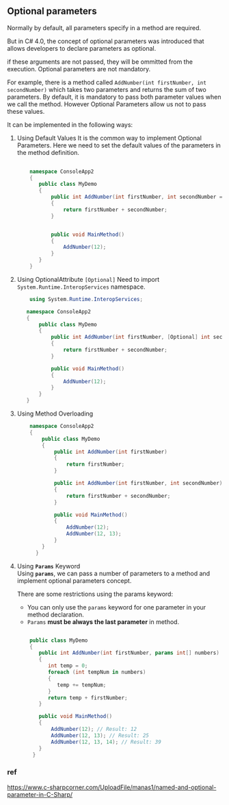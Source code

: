 ## Optional parameters

Normally by default, all parameters specify in a method are required. 

But in C# 4.0, the concept of optional parameters was introduced that allows developers to declare parameters as optional.

if these arguments are not passed, they will be ommitted from the execution. Optional parameters are not mandatory.

For example, there is a method called `AddNumber(int firstNumber, int secondNumber)` which takes two parameters and returns the sum of two parameters. 
By default, it is mandatory to pass both parameter values when we call the method. However Optional Parameters allow us not to pass these values.

It can be implemented in the following ways:

1. Using Default Values
   It is the common way to implement Optional Parameters. Here we need to set the default values of the parameters in the method definition.
   ```cs
       
       namespace ConsoleApp2
       {
          public class MyDemo
          {
              public int AddNumber(int firstNumber, int secondNumber = 0)
              {
                  return firstNumber + secondNumber;
              }


              public void MainMethod()
              {
                  AddNumber(12);
              }
          }
       }
   ```

2. Using OptionalAttribute `[Optional]`
   Need to import `System.Runtime.InteropServices` namespace.
   ```cs
       using System.Runtime.InteropServices;

      namespace ConsoleApp2
      {
          public class MyDemo
          {
              public int AddNumber(int firstNumber, [Optional] int secondNumber)
              {
                  return firstNumber + secondNumber;
              }

              public void MainMethod()
              {
                  AddNumber(12);
              }
          }
      }
   ```
3. Using Method Overloading

    ```cs
        namespace ConsoleApp2
        {
            public class MyDemo
            {
                public int AddNumber(int firstNumber)
                {
                    return firstNumber;
                }

                public int AddNumber(int firstNumber, int secondNumber)
                {
                    return firstNumber + secondNumber;
                }

                public void MainMethod()
                {
                    AddNumber(12);
                    AddNumber(12, 13);
                }
            }
          }

    ```

4. Using **`Params`** Keyword \
   Using **`params`**, we can pass a number of parameters to a method and implement optional parameters concept.

   There are some restrictions using the params keyword:
   - You can only use the `params` keyword for one parameter in your method declaration.
   - `Params` **must be always the last parameter** in method.

   ```cs

       public class MyDemo
       {
          public int AddNumber(int firstNumber, params int[] numbers)
          {
             int temp = 0;
             foreach (int tempNum in numbers)
             {
                temp += tempNum;
             }
             return temp + firstNumber;
          }

          public void MainMethod()
          {
              AddNumber(12); // Result: 12
              AddNumber(12, 13); // Result: 25
              AddNumber(12, 13, 14); // Result: 39
          }
        }
   ```



### ref
https://www.c-sharpcorner.com/UploadFile/manas1/named-and-optional-parameter-in-C-Sharp/


